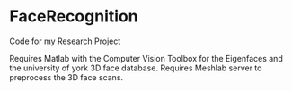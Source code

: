 # FaceRecognition
Code for my Research Project

Requires Matlab with the Computer Vision Toolbox for the Eigenfaces and the university of york 3D face database.
Requires Meshlab server to preprocess the 3D face scans.
